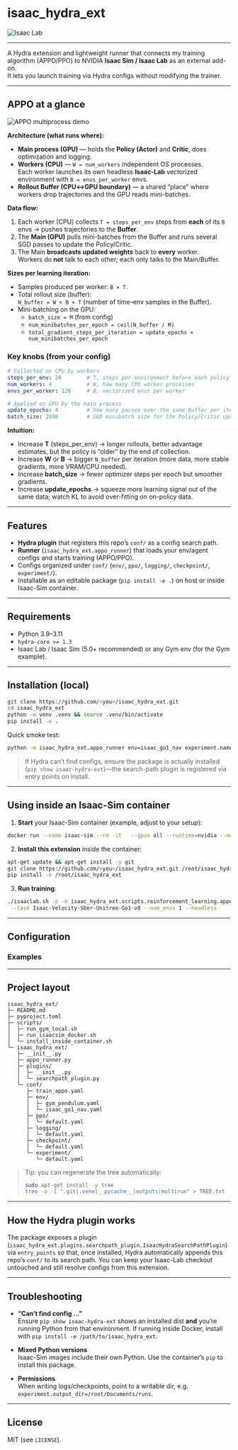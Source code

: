 # isaac_hydra_ext

![Isaac Lab](go1_rough.jpg)

---

A Hydra extension and lightweight runner that connects my training algorithm (APPO/PPO) to NVIDIA **Isaac Sim / Isaac Lab** as an external add-on.  
It lets you launch training via Hydra configs without modifying the trainer.

---

## APPO at a glance

![APPO multiprocess demo](demo.png)

**Architecture (what runs where):**

- **Main process (GPU)** — holds the **Policy (Actor)** and **Critic**, does optimization and logging.
- **Workers (CPU)** — `W = num_workers` independent OS processes.  
  Each worker launches its own headless **Isaac-Lab** vectorized environment with `B = envs_per_worker` envs.
- **Rollout Buffer (CPU↔GPU boundary)** — a shared “place” where workers drop trajectories and the GPU reads mini-batches.

**Data flow:**

1. Each worker (CPU) collects `T = steps_per_env` steps from **each** of its `B` envs → pushes trajectories to the **Buffer**.
2. The **Main (GPU)** pulls mini-batches from the Buffer and runs several SGD passes to update the Policy/Critic.
3. The Main **broadcasts updated weights** back to **every** worker.  
   Workers do **not** talk to each other; each only talks to the Main/Buffer.

**Sizes per learning iteration:**

- Samples produced per worker: `B × T`.
- Total rollout size (buffer):  
  `N_buffer = W × B × T` (number of time–env samples in the Buffer).
- Mini-batching on the GPU:
  - `batch_size = M` (from config)
  - `num_minibatches_per_epoch = ceil(N_buffer / M)`
  - `total_gradient_steps_per_iteration = update_epochs × num_minibatches_per_epoch`

### Key knobs (from your config)

```yaml
# Collected on CPU by workers
steps_per_env: 24        # T, steps per environment before each policy update
num_workers: 4           # W, how many CPU worker processes
envs_per_worker: 128     # B, vectorized envs per worker

# Applied on GPU by the main process
update_epochs: 4         # how many passes over the same Buffer per iteration
batch_size: 2048         # SGD minibatch size for the Policy/Critic updates
```

**Intuition:**

- Increase **T** (steps_per_env) → longer rollouts, better advantage estimates, but the policy is “older” by the end of collection.
- Increase **W** or **B** → bigger `N_buffer` per iteration (more data, more stable gradients, more VRAM/CPU needed).
- Increase **batch_size** → fewer optimizer steps per epoch but smoother gradients.
- Increase **update_epochs** → squeeze more learning signal out of the same data; watch KL to avoid over-fitting on on-policy data.

---

## Features

- **Hydra plugin** that registers this repo’s `conf/` as a config search path.
- **Runner** (`isaac_hydra_ext.appo_runner`) that loads your env/agent configs and starts training (APPO/PPO).
- Configs organized under `conf/` (`env/`, `ppo/`, `logging/`, `checkpoint/`, `experiment/`).
- Installable as an editable package (`pip install -e .`) on host or inside Isaac-Sim container.

---

## Requirements

- Python 3.9–3.11
- `hydra-core >= 1.3`
- Isaac Lab / Isaac Sim (5.0+ recommended) or any Gym env (for the Gym example).

---

## Installation (local)

```bash
git clone https://github.com/<you>/isaac_hydra_ext.git
cd isaac_hydra_ext
python -m venv .venv && source .venv/bin/activate
pip install -e .
```

Quick smoke test:

```bash
python -m isaac_hydra_ext.appo_runner env=isaac_go1_nav experiment.name=local_test
```

> If Hydra can’t find configs, ensure the package is actually installed (`pip show isaac-hydra-ext`)—the search-path plugin is registered via entry points on install.

---

## Using inside an Isaac-Sim container

1) **Start** your Isaac-Sim container (example, adjust to your setup):

```bash
docker run --name isaac-sim --rm -it   --gpus all --runtime=nvidia --network=host   -e ACCEPT_EULA=Y -e PRIVACY_CONSENT=Y   -v ~/docker/isaac-sim/documents:/root/Documents:rw   nvcr.io/nvidia/isaac-sim:5.0.0 bash
```

2) **Install this extension** inside the container:

```bash
apt-get update && apt-get install -y git
git clone https://github.com/<you>/isaac_hydra_ext.git /root/isaac_hydra_ext
pip install -e /root/isaac_hydra_ext
```

3) **Run training**:

```bash
./isaaclab.sh -p -m isaac_hydra_ext.scripts.reinforcement_learning.appo.train \
 --task Isaac-Velocity-Sber-Unitree-Go1-v0 --num_envs 1 --headless 
```
---

## Configuration


### Examples


---

## Project layout

```text
isaac_hydra_ext/
├─ README.md
├─ pyproject.toml
├─ scripts/
│  ├─ run_gym_local.sh
│  ├─ run_isaacsim_docker.sh
│  └─ install_inside_container.sh
└─ isaac_hydra_ext/
   ├─ __init__.py
   ├─ appo_runner.py
   ├─ plugins/
   │  ├─ __init__.py
   │  └─ searchpath_plugin.py
   └─ conf/
      ├─ train_appo.yaml
      ├─ env/
      │  ├─ gym_pendulum.yaml
      │  └─ isaac_go1_nav.yaml
      ├─ ppo/
      │  └─ default.yaml
      ├─ logging/
      │  └─ default.yaml
      ├─ checkpoint/
      │  └─ default.yaml
      └─ experiment/
         └─ default.yaml
```

> Tip: you can regenerate the tree automatically:
>
> ```bash
> sudo apt-get install -y tree
> tree -a -I ".git|.venv|__pycache__|outputs|multirun" > TREE.txt
> ```

---

## How the Hydra plugin works

The package exposes a plugin (`isaac_hydra_ext.plugins.searchpath_plugin.IsaacHydraSearchPathPlugin`) via `entry_points` so that, once installed, Hydra automatically appends this repo’s `conf/` to its search path. You can keep your Isaac-Lab checkout untouched and still resolve configs from this extension.

---

## Troubleshooting

- **“Can’t find config …”**  
  Ensure `pip show isaac-hydra-ext` shows an installed dist **and** you’re running Python from that environment. If running inside Docker, install with `pip install -e /path/to/isaac_hydra_ext`.

- **Mixed Python versions**  
  Isaac-Sim images include their own Python. Use the container’s `pip` to install this package.

- **Permissions**  
  When writing logs/checkpoints, point to a writable dir, e.g. `experiment.output_dir=/root/Documents/runs`.

---

## License

MIT (see `LICENSE`).
